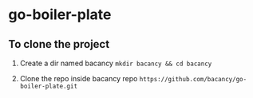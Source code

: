 # go-boiler-plate

## To clone the project

1. Create a dir named bacancy
    `mkdir bacancy && cd bacancy`

2. Clone the repo inside bacancy repo
    `https://github.com/bacancy/go-boiler-plate.git`
